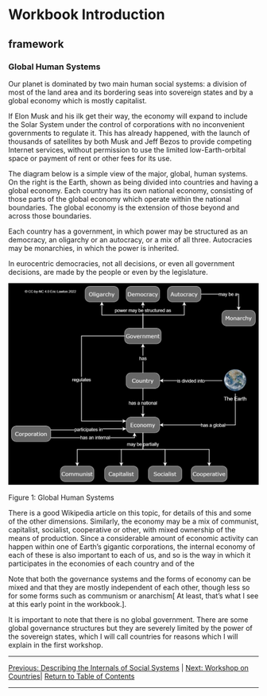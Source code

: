 # Workbook Introduction
## framework
### Global Human Systems

Our planet is dominated by two main human social systems: a division of most of the land area and its bordering seas into sovereign states and by a global economy which is mostly capitalist.

If Elon Musk and his ilk get their way, the economy will expand to include the Solar System under the control of corporations with no inconvenient governments to regulate it. This has already happened, with the launch of thousands of satellites by both Musk and Jeff Bezos to provide competing Internet services, without permission to use the limited low-Earth-orbital space or payment of rent or other fees for its use.

The diagram below is a simple view of the major, global, human systems. On the right is the Earth, shown as being divided into countries and having a global economy. Each country has its own national economy, consisting of those parts of the global economy which operate within the national boundaries. The global economy is the extension of those beyond and across those boundaries.

Each country has a government, in which power may be structured as an democracy, an oligarchy or an autocracy, or a mix of all three. Autocracies may be monarchies, in which the power is inherited.

In eurocentric democracies, not all decisions, or even all government decisions, are made by the people or even by the legislature.

<img src="/assets/images/Global Human Systems.jpg" alt="Global human systems such as countries, as described in the text" class=diagram />


Figure 1: Global Human Systems

There is a good Wikipedia article on this topic, for details of this and some of the other dimensions.
Similarly, the economy may be a mix of communist, capitalist, socialist, cooperative or other, with mixed ownership of the means of production. Since a considerable amount of economic activity can happen within one of Earth’s gigantic corporations, the internal economy of each of these is also important to each of us, and so is the way in which it participates in the economies of each country and of the

Note that both the governance systems and the forms of economy can be mixed and that  they are mostly independent of each other, though less so for some forms such as communism or anarchism[ At least, that’s what I see at this early point in the workbook.].

It is important to note that there is no global government. There are some global governance structures but they are severely limited by the power of the  sovereign states, which I will call countries for reasons which I will explain in the first workshop.

***
[Previous: Describing the Internals of Social Systems](intrototools/socialsystems/sysinternals) \| [Next: Workshop on Countries](../../firstworkshops/nationstates/clarifyingconcepts)| [Return to Table of Contents](../../../index)

***
